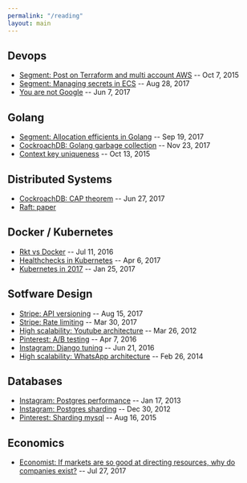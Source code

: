 ```yaml
---
permalink: "/reading"
layout: main
---
```


## Devops

* [Segment: Post on Terraform and multi account AWS](https://segment.com/blog/rebuilding-our-infrastructure/) -- Oct 7, 2015
* [Segment: Managing secrets in ECS](https://segment.com/blog/the-right-way-to-manage-secrets/) -- Aug 28, 2017
* [You are not Google](https://blog.bradfieldcs.com/you-are-not-google-84912cf44afb) -- Jun 7, 2017

## Golang

* [Segment: Allocation efficients in Golang](https://segment.com/blog/allocation-efficiency-in-high-performance-go-services/) -- Sep 19, 2017
* [CockroachDB: Golang garbage collection](https://www.cockroachlabs.com/blog/how-to-optimize-garbage-collection-in-go/) -- Nov 23, 2017
* [Context key uniqueness](https://medium.com/random-go-tips/on-context-context-keys-uniqueness-738aa7a5c87f) -- Oct 13, 2015

## Distributed Systems

* [CockroachDB: CAP theorem](https://www.cockroachlabs.com/blog/limits-of-the-cap-theorem/) -- Jun 27, 2017
* [Raft: paper](https://raft.github.io/raft.pdf)

## Docker / Kubernetes

* [Rkt vs Docker](https://medium.com/@adriaandejonge/moving-from-docker-to-rkt-310dc9aec938) -- Jul 11, 2016
* [Healthchecks in Kubernetes](https://medium.com/spire-labs/utilizing-kubernetes-liveness-and-readiness-probes-to-automatically-recover-from-failure-2fe0314f2b2e) -- Apr 6, 2017
* [Kubernetes in 2017](https://coreos.com/blog/future-of-kubernetes.html) -- Jan 25, 2017

## Sotfware Design

* [Stripe: API versioning](https://stripe.com/blog/api-versioning) -- Aug 15, 2017
* [Stripe: Rate limiting](https://stripe.com/blog/rate-limiters) -- Mar 30, 2017
* [High scalability: Youtube architecture](http://highscalability.com/blog/2012/3/26/7-years-of-youtube-scalability-lessons-in-30-minutes.html) -- Mar 26, 2012
* [Pinterest: A/B testing](https://medium.com/@Pinterest_Engineering/building-pinterests-a-b-testing-platform-ab4934ace9f4) -- Apr 7, 2016
* [Instagram: Django tuning](https://engineering.instagram.com/web-service-efficiency-at-instagram-with-python-4976d078e366) -- Jun 21, 2016
* [High scalability: WhatsApp architecture](http://highscalability.com/blog/2014/2/26/the-whatsapp-architecture-facebook-bought-for-19-billion.html) -- Feb 26, 2014

## Databases

* [Instagram: Postgres performance](https://engineering.instagram.com/handling-growth-with-postgres-5-tips-from-instagram-d5d7e7ffdfcb) -- Jan 17, 2013
* [Instagram: Postgres sharding](https://engineering.instagram.com/sharding-ids-at-instagram-1cf5a71e5a5c) -- Dec 30, 2012
* [Pinterest: Sharding mysql](https://medium.com/@Pinterest_Engineering/sharding-pinterest-how-we-scaled-our-mysql-fleet-3f341e96ca6f) -- Aug 16, 2015

## Economics

* [Economist: If markets are so good at directing resources, why do companies exist?](https://www.economist.com/news/economics-brief/21725542-if-markets-are-so-good-directing-resources-why-do-companies-exist-first-our) -- Jul 27, 2017
